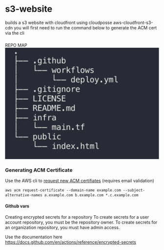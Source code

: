 # s3-website
builds a s3 website with cloudfront  using cloudposse aws-cloudfront-s3-cdn
you will first need to run the command below to generate the ACM cert via the cli 

###
REPO MAP 
![TERRAFORM RULES!](./map.png)


### Generating ACM Certificate

Use the AWS cli to [request new ACM certifiates](http://docs.aws.amazon.com/acm/latest/userguide/gs-acm-request.html) (requires email validation)
```
aws acm request-certificate --domain-name example.com --subject-alternative-names a.example.com b.example.com *.c.example.com
```

#### Github vars 

Creating encrypted secrets for a repository
To create secrets for a user account repository, you must be the repository owner. To create secrets for an organization repository, you must have admin access.

Use the documentation here 
https://docs.github.com/en/actions/reference/encrypted-secrets


